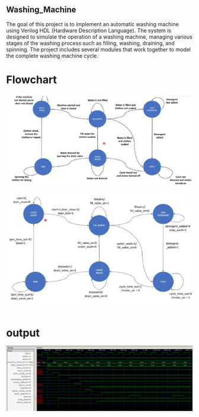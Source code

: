 ## Washing_Machine
The goal of this project is to implement an automatic washing machine using Verilog HDL (Hardware Description Language). The system is designed to simulate the operation of a washing machine, managing various stages of the washing process such as filling, washing, draining, and spinning. The project includes several modules that work together to model the complete washing machine cycle.

# Flowchart
![Flowchart 1](flowchar1.png)
<br>
<br>
![Flowchart 2](flowchart2.png)
<br>
<br>

# output
![output](washing_machine_output.png)
